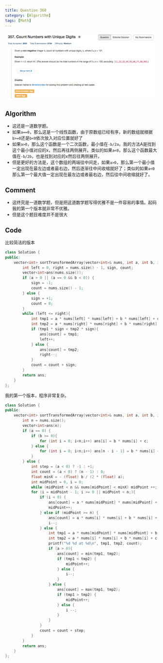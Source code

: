 ```yaml
---
title: Question 360
category: [Algorithm]
tags: [Math]
---
```


![Description](../Assets/Figure/question357.png)

## Algorithm 

- 这还是一道数学题。
- 如果`a==0`，那么这是一个线性函数，由于原数组已经有序，新的数组就根据`b>=0`还是`b<0`依次放入对应位置就好了
- 如果`a>0`，那么这个函数是一个二次函数，最小值在`-b/2a`，我的方法A是找到这个最小值对应的x，然后再往两侧展开。类似的如果`a<0`，那么这个函数最大值在`-b/2b`，也是找到对应的x然后往两侧展开。
- 但是更好的方法是，这个数组的两端往中间走，如果`a>0`，那么第一个最小值一定出现在最左边或者最右边，然后逐渐往中间收缩就好了；类似的如果`a<0`那么第一个最大值一定出现在最左边或者最右边，然后往中间收缩就好了。

## Comment

- 这终究是一道数学题，但是把这道数学题写得优雅不是一件容易的事情。起码我的第一个版本就非常不优雅。
- 但是这个题目难度并不是很大

## Code

比较简洁的版本

```c++
class Solution {
public:
    vector<int> sortTransformedArray(vector<int>& nums, int a, int b, int c) {
        int left = 0, right = nums.size() - 1, sign, count;
        vector<int>ans(nums.size());
        if (a > 0 || (a == 0 && b < 0)) {
            sign = -1;
            count = nums.size() - 1;
        } else {
            sign = +1;
            count = 0;
        }
        while (left <= right){
            int tmp1 = a * nums[left] * nums[left] + b * nums[left] + c;
            int tmp2 = a * nums[right] * nums[right] + b * nums[right] + c;
            if (tmp1 * sign < tmp2 * sign){
                ans[count] = tmp1;
                left++;
            } else {
                ans[count] = tmp2;
                right--;
            }
            count = count + sign;
        } 
        return ans;
    }
};
```

我的第一个版本，程序非常复杂。

```c++
class Solution {
public:
    vector<int> sortTransformedArray(vector<int>& nums, int a, int b, int c) {
        int n = nums.size();
        vector<int>ans(n);
        if (a == 0) {
            if (b >= 0){
                for (int i = 0; i<n;i++) ans[i] = b * nums[i] + c; 
            } else {
                for (int i = 0; i<n;i++) ans[n - i - 1] = b * nums[i] + c;
            }
        } else {
            int step = (a < 0) ? -1 : +1;
            int count = (a < 0) ? (n - 1) : 0;
            float minX = - (float) b / (2 * (float) a);
            int midPoint = 0, i = 0;
            while (midPoint < n && nums[midPoint] < minX) midPoint ++;
            for (i = midPoint - 1; i >= 0 || midPoint < n;){
                if (i < 0) {
                    ans[count] = a * nums[midPoint] * nums[midPoint] + b * nums[midPoint] + c;
                    midPoint++;
                } else if (midPoint >= n) {
                    ans[count] = a * nums[i] * nums[i] + b * nums[i] + c;
                    i--;
                } else {
                    int tmp1 = a * nums[midPoint] * nums[midPoint] + b * nums[midPoint] + c;
                    int tmp2 = a * nums[i] * nums[i] + b * nums[i] + c;
                    printf("%d %d at %d\n", tmp1, tmp2, count);
                    if (a > 0){
                        ans[count] = min(tmp1, tmp2);
                        if (tmp1 < tmp2) {
                            midPoint++;
                        } else {
                            i--;
                        }
                    } else {
                        ans[count] = max(tmp1, tmp2);
                        if (tmp1 > tmp2) {
                            midPoint++;
                        } else {
                            i --;
                        }
                    }
                }
                count = count + step;
            }
        } 
        return ans;
    }
};
```